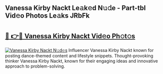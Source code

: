 ## Vanessa Kirby Nackt Le𝚊k𝚎d N𝚞𝚍e - Part-tbI Vid𝚎o Photos Le𝚊ks JRbFk

# <h2><a href="http://fb37de.evod.top/?m=Vanessa+Kirby+Nackt">🔗 👉🔴 Vanessa Kirby Nackt Vid𝚎o Ph𝚘t𝚘s</a></h2>

[![Vanessa Kirby Nackt N𝚞d𝚎s](https://i.imgur.com/8V9OHl7.gif)](http://fb37de.evod.top/?m=Vanessa+Kirby+Nackt)
Influencer Vanessa Kirby Nackt known for posting dance-themed content and lifestyle snippets. Thought-provoking thinker Vanessa Kirby Nackt, known for their engaging ideas and innovative approach to problem-solving. 
